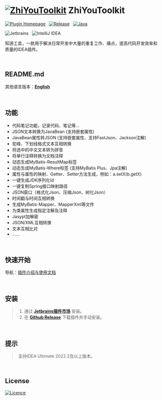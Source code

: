 # [![ZhiYouToolkit](https://cdn.jsdelivr.net/gh/MemoryZy/ZhiYouToolkit/src/main/resources/META-INF/pluginIcon@30x30.svg)](https://github.com/MemoryZy/ZhiYouToolkit) **ZhiYouToolkit**

[![Plugin Homepage](https://img.shields.io/badge/Plugin%20Homepage-ZhiYouToolkit-0db7ed.svg?style=for-the-badge)](https://plugins.jetbrains.com/plugin/24381-zhiyoutoolkit)
&nbsp;
[![Release](https://img.shields.io/badge/Release-v1.2.1-d05ce3.svg?style=for-the-badge)](https://github.com/MemoryZy/ZhiYouToolkit/releases)
&nbsp;
[![Java](https://img.shields.io/badge/Lang-Java-ff5722.svg?style=for-the-badge&logoColor=white)](https://www.oracle.com/cn/java/)


![Jetbrains](https://img.shields.io/badge/Jetbrains-%2307405e.svg?style=for-the-badge&logo=jetbrains)
&nbsp;
![IntelliJ IDEA](https://img.shields.io/badge/IntelliJ%20IDEA-000000.svg?style=for-the-badge&logo=intellij-idea&logoColor=white)


知游工具，一款用于解决日常开发中大量的重复工作、痛点，提高代码开发效率和质量的IDEA插件。

<br/>

## README.md
其他语言版本：**[English](README.md)**

<br/>

## **功能**
 - 代码笔记功能，记录代码、笔记等...
 - JSON文本转换为JavaBean (支持嵌套属性)
 - JavaBean属性转JSON (支持嵌套属性、支持FastJson、Jackson注解)
 - 驼峰、下划线格式文本互相转换
 - 将选中的中文文本转为拼音
 - 将单行注释转换为文档注释
 - 动态生成MyBatis-ResultMap标签
 - 动态生成MyBatis-Where标签 (支持MyBatis Plus、Jpa注解)
 - 属性与属性的映射、Getter、Setter方法生成，例如：a.setX(b.getX)
 - 一键生成JDK序列化Id
 - 一键复制Spring接口映射路径
 - JSON窗口（格式化Json、压缩Json、树化Json）
 - 时间戳与时间互相转换
 - 生成MyBatis-Mapper、MapperXml等文件
 - 为类属性生成指定注解及注释
 - Jasypt加解密
 - JSON/XML互相转换
 - 文本互相比对
 - ......

<br/>

## **快速开始**
导航：[插件介绍与使用文档](https://home.memoryzy.cn/zhiyou/)

<br/>

## **安装**
> 1. 通过 **[Jetbrains插件市场](https://plugins.jetbrains.com/plugin/24381-zhiyoutoolkit)** 安装。
> 2. 在 **[Github Release](https://github.com/MemoryZy/ZhiYouToolkit/releases)** 下载插件并手动安装。

<br/>

## **提示**
> 支持IDEA Ultimate 2022.2及以上版本。

<br/>

## **License**
[![Licence](https://img.shields.io/badge/Licence-Apache%202.0-97ca00.svg?style=for-the-badge&logoColor=white)](./LICENSE)
